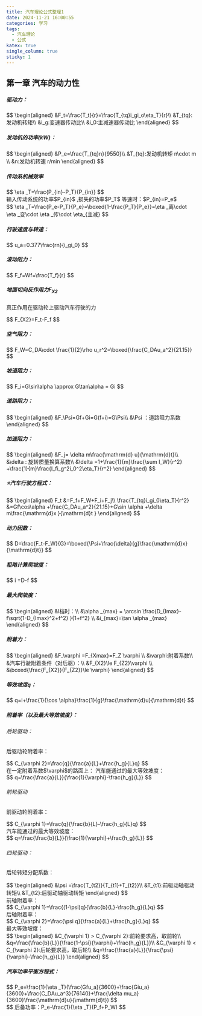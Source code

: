 ```yaml
---
title: 汽车理论公式整理1
date: 2024-11-21 16:00:55
categories: 学习
tags:
  - 汽车理论
  - 公式
katex: true
single_column: true
sticky: 1
---
```

## 第一章 汽车的动力性

<!--more-->
##### 驱动力：
<div>
$$
\begin{aligned}
&F_t=\frac{T_t}{r}=\frac{T_{tq}i_gi_o\eta_T}{r}\\
&T_{tq}:发动机转矩\\
&i_g:变速器传动比\\
&i_0:主减速器传动比
\end{aligned}
$$
<div>

##### 发动机的功率(kW)：
<div>$$
\begin{aligned}
&P_e=\frac{T_{tq}n}{9550}\\
&T_{tq}:发动机转矩 n\cdot m \\
&n:发动机转速 r/min
\end{aligned}
$$</div>

##### 传动系机械效率
<div>$$
\eta _T=\frac{P_{in}-P_T}{P_{in}}
$$</div>
<div>
输入传动系统的功率$P_{in}$  ,损失的功率$P_T$  
等速时：$P_{in}=P_e$
<div>$$
\eta _T=\frac{P_e-P_T}{P_e}=\boxed{1-\frac{P_T}{P_e}}=\eta _离\cdot \eta _变\cdot \eta _传\cdot \eta_{主减}
$$</div>

##### 行驶速度与转速：
<div>$$
u_a=0.377\frac{rn}{i_gi_0}
$$</div>

##### 滚动阻力：
<div>$$
F_f=Wf=\frac{T_f}{r}
$$</div>

##### 地面切向反作用力$F_{X2}$
真正作用在驱动轮上驱动汽车行驶的力
<div>$$
F_{X2}=F_t-F_f
$$</div>

##### 空气阻力：
<div>$$
F_W=C_DA\cdot \frac{1}{2}\rho u_r^2=\boxed{\frac{C_DAu_a^2}{21.15}}
$$</div>

##### 坡道阻力：
<div>$$
F_i=G\sin\alpha \approx G\tan\alpha = Gi
$$</div>

##### 道路阻力：
<div>$$
\begin{aligned}
&F_\Psi=Gf+Gi=G(f+i)=G\Psi\\
&\Psi ：道路阻力系数
\end{aligned}
$$</div>

##### 加速阻力：
<div>$$
\begin{aligned}
&F_j= \delta m\frac{\mathrm{d} u}{\mathrm{d}t}\\
&\delta : 旋转质量换算系数\\
&\delta =1+\frac{1}{m}\frac{\sum I_W}{r^2}  +\frac{1}{m}\frac{I_fi_g^2i_0^2\eta_T}{r^2}
\end{aligned}
$$</div>

##### ⭐汽车行驶方程式：
<div>$$
\begin{aligned}
F_t &=F_f+F_W+F_i+F_j\\
\frac{T_{tq}i_gi_0\eta_T}{r^2} &=Gf\cos\alpha +\frac{C_DAu_a^2}{21.15}+G\sin \alpha +\delta m\frac{\mathrm{d}x }{\mathrm{d}t }  
\end{aligned}
$$</div>

##### 动力因数：
<div>$$
D=\frac{F_t-F_W}{G}=\boxed{\Psi+\frac{\delta}{g}\frac{\mathrm{d}x}{\mathrm{d}t}}
$$</div>

##### 粗略计算爬坡度：
<div>$$
i =D-f
$$</div>


##### 最大爬坡度：
<div>$$
\begin{aligned}
&I档时：\\
&\alpha _{max} = \arcsin \frac{D_{Imax}-f\sqrt{1-D_{Imax}^2+f^2} }{1+f^2} \\
&i_{max}=\tan \alpha _{max}
\end{aligned}
$$</div>

##### 附着力：
<div>$$
\begin{aligned}
&F_\varphi =F_{Xmax}=F_Z \varphi \\
&\varphi:附着系数\\
&汽车行驶附着条件（对后驱）：\\
&F_{X2}\le F_{Z2}\varphi \\
&\boxed{\frac{F_{X2}}{F_{Z2}}\le \varphi}
\end{aligned}
$$</div>

##### 等效坡度q：
<div>$$
q=i+\frac{1}{\cos \alpha}\frac{1}{g}\frac{\mathrm{d}u}{\mathrm{d}t}
$$</div>

##### 附着率（以及最大等效坡度）：
###### 后轮驱动：
后驱动轮附着率：
<div>$$
C_{\varphi 2}=\frac{q}{\frac{a}{L}+\frac{h_g}{L}q}
$$</div>
在一定附着系数$\varphi$的路面上：
汽车能通过的最大等效坡度：
<div>$$
q=\frac{\frac{a}{L}}{\frac{1}{\varphi}-\frac{h_g}{L}}
$$</div>
 
###### 前轮驱动
前驱动轮附着率：
<div>$$
C_{\varphi 1}=\frac{q}{\frac{b}{L}-\frac{h_g}{L}q}
$$</div>
汽车能通过的最大等效坡度：
<div>$$
q=\frac{\frac{b}{L}}{\frac{1}{\varphi}+\frac{h_g}{L}}
$$</div>

###### 四轮驱动：
后轮转矩分配系数：
<div>$$
\begin{aligned}
&\psi =\frac{T_{t2}}{T_{t1}+T_{t2}}\\
&T_{t1}:前驱动轴驱动转矩\\
&T_{t2}:后驱动轴驱动转矩
\end{aligned}
$$</div>
前轴附着率：
<div>$$
C_{\varphi 1}=\frac{(1-\psi)q}{\frac{b}{L}-\frac{h_g}{L}q}
$$</div>
后轴附着率：
<div>$$
C_{\varphi 2}=\frac{\psi q}{\frac{a}{L}+\frac{h_g}{L}q}
$$</div>
最大等效坡度：
<div>$$
\begin{aligned}
&C_{\varphi 1} > C_{\varphi 2}:前轮要求高，取前轮\\
&q=\frac{\frac{b}{L}}{\frac{1-\psi}{\varphi}+\frac{h_g}{L}}\\
&C_{\varphi 1} < C_{\varphi 2}:后轮要求高，取后轮\\
&q=\frac{\frac{a}{L}}{\frac{\psi}{\varphi}-\frac{h_g}{L}}
\end{aligned}
$$</div>

##### 汽车功率平衡方程式：
<div>$$
P_e=\frac{1}{\eta _T}(\frac{Gfu_a}{3600}+\frac{Giu_a}{3600}+\frac{C_DAu_a^3}{76140}+\frac{\delta mu_a}{3600}\frac{\mathrm{d}u}{\mathrm{d}t})
$$</div>
<div>$$
后备功率：P_e-\frac{1}{\eta _T}(P_f+P_W)
$$</div>